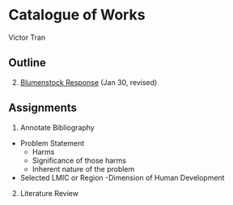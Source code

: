 # Catalogue of Works

Victor Tran

## Outline

2. [Blumenstock Response](https://vtran03.github.io/workshop/Blumenstock) (Jan 30, revised)

## Assignments

1. Annotate Bibliography
  - Problem Statement
    - Harms
    - Significance of those harms
    - Inherent nature of the problem
  - Selected LMIC or Region
  -Dimension of Human Development
  
  
 2. Literature Review
